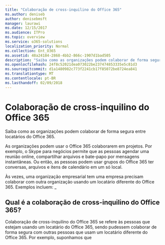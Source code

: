 ```yaml
---
title: "Colaboração de cross-inquilino do Office 365"
ms.author: deniseb
author: denisebmsft
manager: laurawi
ms.date: 12/15/2017
ms.audience: ITPro
ms.topic: overview
ms.service: o365-solutions
localization_priority: Normal
ms.collection: Ent_O365
ms.assetid: 48a24184-2868-4bb2-866c-1907d1bad505
description: "Saiba como as organizações podem colaborar de forma segura entre locatários do Office 365."
ms.openlocfilehash: 24f8c52021dea073022be237474853335e5c81d3
ms.sourcegitcommit: d1a1480982c773f2241cb17f85072be8724ea841
ms.translationtype: MT
ms.contentlocale: pt-BR
ms.lasthandoff: 02/09/2018
---
```

# <a name="office-365-cross-tenant-collaboration"></a>Colaboração de cross-inquilino do Office 365

Saiba como as organizações podem colaborar de forma segura entre locatários do Office 365.
  
As organizações podem usar o Office 365 colaborarem em projetos. Por exemplo, o Skype para negócios permite que as pessoas agendar uma reunião online, compartilhar arquivos e bate-papo por mensagens instantâneas. Ou então, as pessoas podem usar grupos do Office 365 ter conversas, arquivos e itens de calendário em um só local.
  
Às vezes, uma organização empresarial tem uma empresa precisam colaborar com outra organização usando um locatário diferente do Office 365. Exemplos incluem: _
  
## <a name="what-is-office-365-cross-tenant-collaboration"></a>Qual é a colaboração de cross-inquilino do Office 365?
<a name="whatisctc"> </a>

Colaboração de cross-inquilino do Office 365 se refere às pessoas que estejam usando um locatário do Office 365, sendo pudessem colaborar de forma segura com outras pessoas que usam um locatário diferente do Office 365. Por exemplo, suponhamos que 
  

